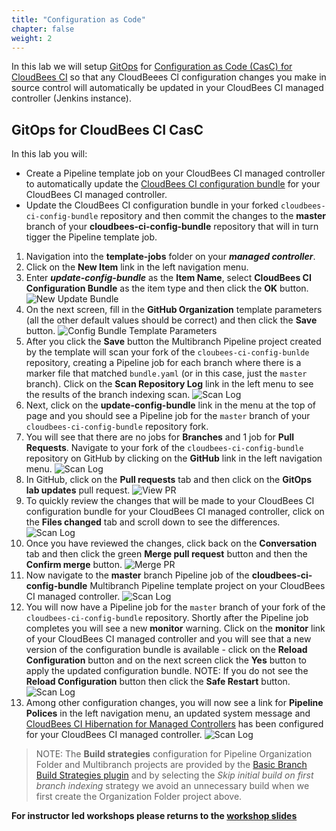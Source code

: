 ```yaml
---
title: "Configuration as Code"
chapter: false
weight: 2
---
```


In this lab we will setup [GitOps](https://www.gitops.tech/) for [Configuration as Code (CasC) for CloudBees CI](https://docs.cloudbees.com/docs/cloudbees-core/latest/cloud-admin-guide/core-casc-modern) so that any CloudBeees CI configuration changes you make in source control will automatically be updated in your CloudBees CI managed controller (Jenkins instance). 

## GitOps for CloudBees CI CasC

In this lab you will:
* Create a Pipeline template job on your CloudBees CI managed controller to automatically update the [CloudBees CI configuration bundle](https://docs.cloudbees.com/docs/cloudbees-ci/latest/cloud-admin-guide/ci-casc-modern#_creating_a_configuration_bundle) for your CloudBees CI managed controller. 
* Update the CloudBees CI configuration bundle in your forked `cloudbees-ci-config-bundle` repository and then commit the changes to the **master** branch of your **cloudbees-ci-config-bundle** repository that will in turn tigger the Pipeline template job.

1. Navigation into the **template-jobs** folder on your ***managed controller***.
2. Click on the **New Item** link in the left navigation menu.
3. Enter ***update-config-bundle*** as the **Item Name**, select **CloudBees CI Configuration Bundle** as the item type and then click the **OK** button. ![New Update Bundle](new-bundle-template-job.png?width=50pc)
4. On the next screen, fill in the **GitHub Organization** template parameters (all the other default values should be correct) and then click the **Save** button. ![Config Bundle Template Parameters](bundle-template-params.png?width=50pc) 
5.  After you click the **Save** button the Multibranch Pipeline project created by the template will scan your fork of the `cloubees-ci-config-bunlde` repository, creating a Pipeline job for each branch where there is a marker file that matched `bundle.yaml` (or in this case, just the `master` branch). Click on the **Scan Repository Log** link in the left menu to see the results of the branch indexing scan. ![Scan Log](bundle-scan-log.png?width=50pc) 
6.  Next, click on the **update-config-bundle** link in the menu at the top of page and you should see a Pipeline job for the `master` branch of your `cloudbees-ci-config-bundle` repository fork.
7.  You will see that there are no jobs for **Branches** and 1 job for **Pull Requests**.  Navigate to your fork of the `cloudbees-ci-config-bundle` repository on GitHub by clicking on the **GitHub** link in the left navigation menu. ![Scan Log](bundle-no-branch-jobs.png?width=50pc) 
8.  In GitHub, click on the **Pull requests** tab and then click on the **GitOps lab updates** pull request. ![View PR](gitops-lab-pr.png?width=50pc)
9.  To quickly review the changes that will be made to your CloudBees CI configuration bundle for your CloudBees CI managed controller, click on the **Files changed** tab and scroll down to see the differences. ![Scan Log](pr-files-changed.png?width=50pc)
10. Once you have reviewed the changes, click back on the **Conversation** tab and then click the green **Merge pull request** button and then the **Confirm merge** button. ![Merge PR](merge-pr.png?width=50pc)
11. Now navigate to the **master** branch Pipeline job of the **cloudbees-ci-config-bundle** Multibranch Pipeline template project on your CloudBees CI managed controller. ![Scan Log](nav-to-core-config-bundle-job.png?width=50pc)
12. You will now have a Pipeline job for the `master` branch of your fork of the `cloudbees-ci-config-bundle` repository. Shortly after the Pipeline job completes you will see a new **monitor** warning. Click on the **monitor** link of your CloudBees CI managed controller and you will see that a new version of the configuration bundle is available - click on the **Reload Configuration** button and on the next screen click the **Yes** button to apply the updated configuration bundle. NOTE: If you do not see the **Reload Configuration** button then click the **Safe Restart** button. ![Scan Log](reload-config.png?width=50pc)
13. Among other configuration changes, you will now see a link for **Pipeline Polices** in the left navigation menu, an updated system message and [CloudBees CI Hibernation for Managed Controllers](https://docs.cloudbees.com/docs/cloudbees-core/latest/cloud-admin-guide/managing-masters#_hibernation_in_managed_masters) has been configured for your CloudBees CI managed controller. ![Scan Log](casc-update-applied.png?width=50pc)
>NOTE: The **Build strategies** configuration for Pipeline Organization Folder and Multibranch projects are provided by the [Basic Branch Build Strategies plugin](https://github.com/jenkinsci/basic-branch-build-strategies-plugin/blob/master/docs/user.adoc) and by selecting the *Skip initial build on first branch indexing* strategy we avoid an unnecessary build when we first create the Organization Folder project above.

**For instructor led workshops please returns to the [workshop slides](https://cloudbees-days.github.io/core-rollout-flow-workshop/core/#26)**
